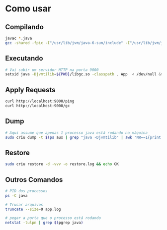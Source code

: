# Como usar

## Compilando
```sh
javac *.java
gcc -shared -fpic -I"/usr/lib/jvm/java-6-sun/include" -I"/usr/lib/jvm/java-10.0.1-openjdk-amd64/include" -I"/usr/lib/jvm/java-10.0.1-openjdk-amd64/include/linux" GC.c -o libgc.so
```

## Executando
```sh
# Vai subir um servidor HTTP na porta 9000
setsid java -Djvmtilib=${PWD}/libgc.so -classpath . App  < /dev/null &> app.log &
```

## Apply Requests
```sh
curl http://localhost:9000/ping
curl http://localhost:9000/gc
```

## Dump
```sh
# Aqui assume que apenas 1 processo java está rodando na máquina
sudo criu dump -t $(ps aux | grep "java -Djvmtilib" | awk 'NR==1{print $2}') -vvv -o dump.log && echo OK
```

## Restore
```sh
sudo criu restore -d -vvv -o restore.log && echo OK
```

## Outros Comandos


```sh
# PID dos processos
ps -C java 

# Trucar arquivos
truncate --size=0 app.log

# pegar a porta que o processo está rodando
netstat -tulpn | grep $(pgrep java)
```